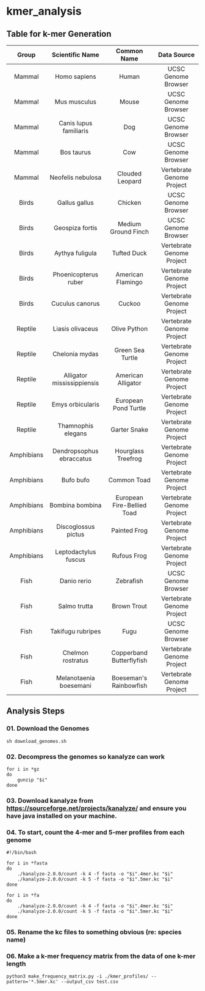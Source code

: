 # kmer_analysis

## Table for k-mer Generation

| Group | Scientific Name | Common Name | Data Source |
| :---: | :---: | :---: | :---: |
| Mammal | Homo sapiens | Human | UCSC Genome Browser |
| Mammal | Mus musculus | Mouse | UCSC Genome Browser |
| Mammal | Canis lupus familiaris | Dog | UCSC Genome Browser |
| Mammal | Bos taurus | Cow | UCSC Genome Browser |
| Mammal | Neofelis nebulosa | Clouded Leopard | Vertebrate Genome Project |
| Birds | Gallus gallus | Chicken | UCSC Genome Browser |
| Birds | Geospiza fortis | Medium Ground Finch | UCSC Genome Browser |
| Birds | Aythya fuligula | Tufted Duck | Vertebrate Genome Project |
| Birds | Phoenicopterus ruber | American Flamingo | Vertebrate Genome Project |
| Birds | Cuculus canorus | Cuckoo | Vertebrate Genome Project |
| Reptile | Liasis olivaceus | Olive Python | Vertebrate Genome Project |
| Reptile | Chelonia mydas | Green Sea Turtle | Vertebrate Genome Project |
| Reptile | Alligator mississippiensis | American Alligator | Vertebrate Genome Project |
| Reptile | Emys orbicularis | European Pond Turtle | Vertebrate Genome Project |
| Reptile | Thamnophis elegans | Garter Snake | Vertebrate Genome Project |
| Amphibians | Dendropsophus ebraccatus | Hourglass Treefrog | Vertebrate Genome Project |
| Amphibians | Bufo bufo | Common Toad | Vertebrate Genome Project |
| Amphibians | Bombina bombina | European Fire-Bellied Toad | Vertebrate Genome Project |
| Amphibians | Discoglossus pictus | Painted Frog | Vertebrate Genome Project |
| Amphibians | Leptodactylus fuscus | Rufous Frog | Vertebrate Genome Project |
| Fish | Danio rerio | Zebrafish | UCSC Genome Browser |
| Fish | Salmo trutta | Brown Trout | Vertebrate Genome Project |
| Fish | Takifugu rubripes | Fugu | UCSC Genome Browser |
| Fish | Chelmon rostratus | Copperband Butterflyfish | Vertebrate Genome Project |
| Fish | Melanotaenia boesemani | Boeseman's Rainbowfish | Vertebrate Genome Project |

## Analysis Steps

### 01. Download the Genomes
```
sh download_genomes.sh
```

### 02. Decompress the genomes so kanalyze can work
```
for i in *gz
do
	gunzip "$i"
done
```

### 03. Download kanalyze from https://sourceforge.net/projects/kanalyze/ and ensure you have java installed on your machine.

### 04. To start, count the 4-mer and 5-mer profiles from each genome
```
#!/bin/bash

for i in *fasta
do
	./kanalyze-2.0.0/count -k 4 -f fasta -o "$i".4mer.kc "$i"
	./kanalyze-2.0.0/count -k 5 -f fasta -o "$i".5mer.kc "$i"
done

for i in *fa
do
	./kanalyze-2.0.0/count -k 4 -f fasta -o "$i".4mer.kc "$i"
	./kanalyze-2.0.0/count -k 5 -f fasta -o "$i".5mer.kc "$i"
done
```

### 05. Rename the kc files to something obvious (re: species name)

### 06. Make a k-mer frequency matrix from the data of one k-mer length
```
python3 make_frequency_matrix.py -i ./kmer_profiles/ --pattern='*.5mer.kc' --output_csv test.csv
```

